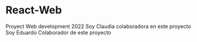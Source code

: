 # React-Web
Proyect Web development 2022
Soy Claudia colaboradora en este proyecto
Soy Eduardo Colaborador de este proyecto
